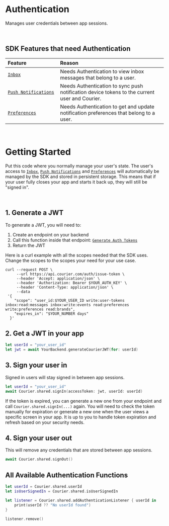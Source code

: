 # Authentication

Manages user credentials between app sessions.

&emsp;

## SDK Features that need Authentication

<table>
    <thead>
        <tr>
            <th width="250px" align="left">Feature</th>
            <th width="800px" align="left">Reason</th>
        </tr>
    </thead>
    <tbody>
        <tr width="600px">
            <td align="left">
                <a href="https://github.com/trycourier/courier-ios/blob/master/Docs/Inbox.md">
                    <code>Inbox</code>
                </a>
            </td>
            <td align="left">
                Needs Authentication to view inbox messages that belong to a user.
            </td>
        </tr>
        <tr width="600px">
            <td align="left">
                <a href="https://github.com/trycourier/courier-ios/blob/master/Docs/PushNotifications.md">
                    <code>Push Notifications</code>
                </a>
            </td>
            <td align="left">
                Needs Authentication to sync push notification device tokens to the current user and Courier.
            </td>
        </tr>
        <tr width="600px">
            <td align="left">
                <a href="https://github.com/trycourier/courier-ios/blob/master/Docs/Preferences.md">
                    <code>Preferences</code>
                </a>
            </td>
            <td align="left">
                Needs Authentication to get and update notification preferences that belong to a user.
            </td>
        </tr>
    </tbody>
</table>

&emsp;

# Getting Started

Put this code where you normally manage your user's state. The user's access to [`Inbox`](https://github.com/trycourier/courier-ios/blob/master/Docs/Inbox.md), [`Push Notifications`](https://github.com/trycourier/courier-ios/blob/master/Docs/PushNotifications.md) and [`Preferences`](https://github.com/trycourier/courier-ios/blob/master/Docs/Preferences.md) will automatically be managed by the SDK and stored in persistent storage. This means that if your user fully closes your app and starts it back up, they will still be "signed in".

&emsp;

## 1. Generate a JWT

To generate a JWT, you will need to:
1. Create an endpoint on your backend
2. Call this function inside that endpoint: [`Generate Auth Tokens`](https://www.courier.com/docs/reference/auth/issue-token/)
3. Return the JWT

Here is a curl example with all the scopes needed that the SDK uses. Change the scopes to the scopes your need for your use case.

```curl
curl --request POST \
     --url https://api.courier.com/auth/issue-token \
     --header 'Accept: application/json' \
     --header 'Authorization: Bearer $YOUR_AUTH_KEY' \
     --header 'Content-Type: application/json' \
     --data
 '{
    "scope": "user_id:$YOUR_USER_ID write:user-tokens inbox:read:messages inbox:write:events read:preferences write:preferences read:brands",
    "expires_in": "$YOUR_NUMBER days"
  }'
```

## 2. Get a JWT in your app

```swift
let userId = "your_user_id"
let jwt = await YourBackend.generateCourierJWT(for: userId)
```

## 3. Sign your user in

Signed in users will stay signed in between app sessions.

```swift
let userId = "your_user_id"
await Courier.shared.signIn(accessToken: jwt, userId: userId)
```

If the token is expired, you can generate a new one from your endpoint and call `Courier.shared.signIn(...)` again. You will need to check the token manually for expiration or generate a new one when the user views a specific screen in your app. It is up to you to handle token expiration and refresh based on your security needs.

## 4. Sign your user out

This will remove any credentials that are stored between app sessions.

```swift
await Courier.shared.signOut()
```

## All Available Authentication Functions

```swift
let userId = Courier.shared.userId
let isUserSignedIn = Courier.shared.isUserSignedIn

let listener = Courier.shared.addAuthenticationListener { userId in
    print(userId ?? "No userId found")
}

listener.remove()
```
